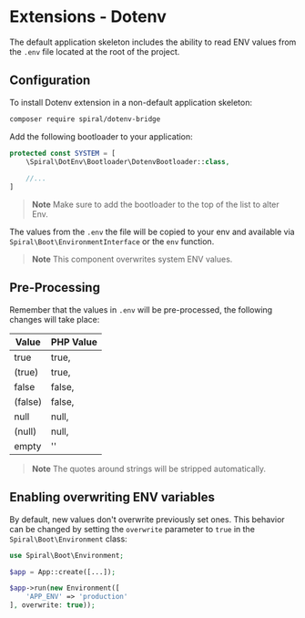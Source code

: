 # Extensions - Dotenv

The default application skeleton includes the ability to read ENV values from the `.env` file located at the root of the
project.

## Configuration

To install Dotenv extension in a non-default application skeleton:

```bash
composer require spiral/dotenv-bridge
```

Add the following bootloader to your application:

```php app/src/Application/Kernel.php
protected const SYSTEM = [
    \Spiral\DotEnv\Bootloader\DotenvBootloader::class,
    
    //...
]
```

> **Note**
> Make sure to add the bootloader to the top of the list to alter Env.

The values from the `.env` the file will be copied to your env and available via `Spiral\Boot\EnvironmentInterface`
or the `env` function.

> **Note**
>  This component overwrites system ENV values.

## Pre-Processing

Remember that the values in `.env` will be pre-processed, the following changes will take place:

| Value   | PHP Value |
|---------|-----------|
| true    | true,     |
| (true)  | true,     |
| false   | false,    |
| (false) | false,    |
| null    | null,     |
| (null)  | null,     |
| empty   | ''        |

> **Note**
> The quotes around strings will be stripped automatically.

## Enabling overwriting ENV variables

By default, new values don't overwrite previously set ones. This behavior can be changed by setting the `overwrite` 
parameter to `true` in the `Spiral\Boot\Environment` class:

```php
use Spiral\Boot\Environment;

$app = App::create([...]);

$app->run(new Environment([
    'APP_ENV' => 'production'
], overwrite: true));
```
